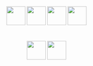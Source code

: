 


#
<p align = center> <img height=50 src="https://cdn.jsdelivr.net/gh/devicons/devicon/icons/java/java-original.svg" />
<img height=50 src="https://cdn.jsdelivr.net/gh/devicons/devicon/icons/javascript/javascript-original.svg" />
  <img height=50 src="https://cdn.jsdelivr.net/gh/devicons/devicon/icons/spring/spring-original.svg" />
<img height=50 src="https://cdn.jsdelivr.net/gh/devicons/devicon/icons/mysql/mysql-original.svg" />
</p>

#
<p align=center>
  <img height =50 src="https://cdn.jsdelivr.net/gh/devicons/devicon/icons/linux/linux-original.svg" />
  <img height = 50 src="https://cdn.jsdelivr.net/gh/devicons/devicon/icons/windows8/windows8-original.svg" />
</p>

          
          




